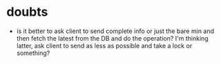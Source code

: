 # doubts

- is it better to ask client to send complete info or just the bare min and then fetch the latest from the DB and do the operation? I'm thinking latter, ask client to send as less as possible and take a lock or something?
